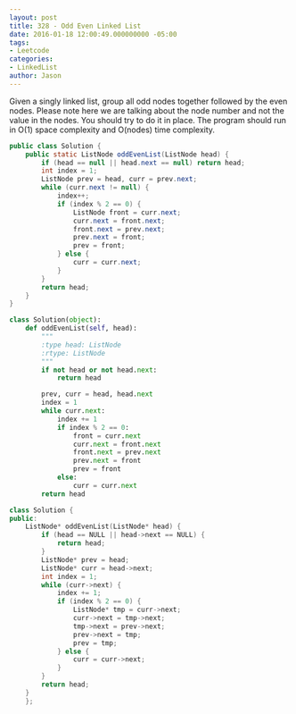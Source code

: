 ```yaml
---
layout: post
title: 328 - Odd Even Linked List
date: 2016-01-18 12:00:49.000000000 -05:00
tags:
- Leetcode
categories:
- LinkedList
author: Jason
---
```

Given a singly linked list, group all odd nodes together followed by the even nodes. Please note here we are talking about the node number and not the value in the nodes. You should try to do it in place. The program should run in O(1) space complexity and O(nodes) time complexity.


``` java
public class Solution {
    public static ListNode oddEvenList(ListNode head) {
        if (head == null || head.next == null) return head;
        int index = 1;
        ListNode prev = head, curr = prev.next;
        while (curr.next != null) {
            index++;
            if (index % 2 == 0) {
                ListNode front = curr.next;
                curr.next = front.next;
                front.next = prev.next;
                prev.next = front;
                prev = front;
            } else {
                curr = curr.next;
            }
        }
        return head;
    }
}
```

``` python
class Solution(object):
    def oddEvenList(self, head):
        """
        :type head: ListNode
        :rtype: ListNode
        """
        if not head or not head.next:
            return head

        prev, curr = head, head.next
        index = 1
        while curr.next:
            index += 1
            if index % 2 == 0:
                front = curr.next
                curr.next = front.next
                front.next = prev.next
                prev.next = front
                prev = front
            else:
                curr = curr.next
        return head
```

```cpp
class Solution {
public:
    ListNode* oddEvenList(ListNode* head) {
        if (head == NULL || head->next == NULL) {
            return head;
        }
        ListNode* prev = head;
        ListNode* curr = head->next;
        int index = 1;
        while (curr->next) {
            index += 1;
            if (index % 2 == 0) {
                ListNode* tmp = curr->next;
                curr->next = tmp->next;
                tmp->next = prev->next;
                prev->next = tmp;
                prev = tmp;
            } else {
                curr = curr->next;
            }
        }
        return head;
    }
    };
```
